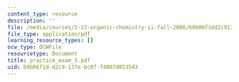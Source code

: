```yaml
---
content_type: resource
description: ''
file: /media/courses/5-13-organic-chemistry-ii-fall-2006/b9b06f1dd2c9137ebc0ff4807d853543_practice_exam_3.pdf
file_type: application/pdf
learning_resource_types: []
ocw_type: OCWFile
resourcetype: Document
title: practice_exam_3.pdf
uid: b9b06f1d-d2c9-137e-bc0f-f4807d853543
---
```

